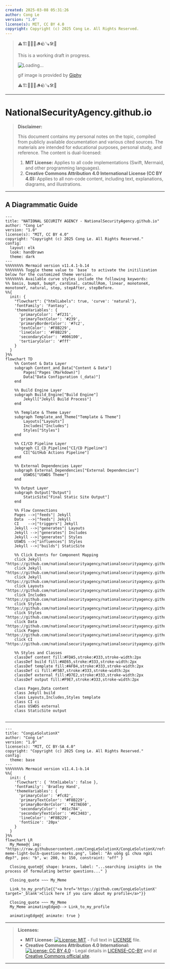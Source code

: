 ```yaml
---
created: 2025-03-08 05:31:26
author: Cong Le
version: "1.0"
license(s): MIT, CC BY 4.0
copyright: Copyright (c) 2025 Cong Le. All Rights Reserved.
---
```




> ⚠️🏗️🚧🦺🧱🪵🪨🪚🛠️👷
> 
> This is a working draft in progress.
> 
> ![Loading...](https://media1.giphy.com/media/v1.Y2lkPTc5MGI3NjExb2ZlaTdrbzJobzd2eTF5dzFwOW5rcjhvN3RyeWhnbmhyaXQ3b2E1ayZlcD12MV9pbnRlcm5hbF9naWZfYnlfaWQmY3Q9Zw/kyd2BtRpfv4q8O5oq0/giphy.gif)
> 
> gif image is provided by [Giphy](https://giphy.com)
> 
> ⚠️🏗️🚧🦺🧱🪵🪨🪚🛠️👷

----


# NationalSecurityAgency.github.io
> **Disclaimer:**
>
> This document contains my personal notes on the topic,
> compiled from publicly available documentation and various cited sources.
> The materials are intended for educational purposes, personal study, and reference.
> The content is dual-licensed:
> 1. **MIT License:** Applies to all code implementations (Swift, Mermaid, and other programming languages).
> 2. **Creative Commons Attribution 4.0 International License (CC BY 4.0):** Applies to all non-code content, including text, explanations, diagrams, and illustrations.
---


## A Diagrammatic Guide



```mermaid
---
title: "NATIONAL SECURITY AGENCY - NationalSecurityAgency.github.io"
author: "Cong Le"
version: "1.0"
license(s): "MIT, CC BY 4.0"
copyright: "Copyright (c) 2025 Cong Le. All Rights Reserved."
config:
  layout: elk
  look: handDrawn
  theme: dark
---
%%%%%%%% Mermaid version v11.4.1-b.14
%%%%%%%% Toggle theme value to `base` to activate the initilization below for the customized theme version.
%%%%%%%% Available curve styles include the following keywords:
%% basis, bumpX, bumpY, cardinal, catmullRom, linear, monotoneX, monotoneY, natural, step, stepAfter, stepBefore.
%%{
  init: {
    "flowchart": {"htmlLabels": true, 'curve': 'natural'},
    'fontFamily': 'Fantasy',
    'themeVariables': {
      'primaryColor': '#f231',
      'primaryTextColor': '#239',
      'primaryBorderColor': '#7c2',
      'textColor': '#F8B229',
      'lineColor': '#F8B229',
      'secondaryColor': '#006100',
      'tertiaryColor': '#fff'
    }
  }
}%%
flowchart TD
    %% Content & Data Layer
    subgraph Content_and_Data["Content & Data"]
        Pages["Pages (Markdown)"]
        Data["Data Configuration (_data)"]
    end

    %% Build Engine Layer
    subgraph Build_Engine["Build Engine"]
        Jekyll["Jekyll Build Process"]
    end

    %% Template & Theme Layer
    subgraph Template_and_Theme["Template & Theme"]
        Layouts["Layouts"]
        Includes["Includes"]
        Styles["Styles"]
    end

    %% CI/CD Pipeline Layer
    subgraph CI_CD_Pipeline["CI/CD Pipeline"]
        CI["GitHub Actions Pipeline"]
    end

    %% External Dependencies Layer
    subgraph External_Dependencies["External Dependencies"]
        USWDS["USWDS Theme"]
    end

    %% Output Layer
    subgraph Output["Output"]
        StaticSite["Final Static Site Output"]
    end

    %% Flow Connections
    Pages -->|"feeds"| Jekyll
    Data  -->|"feeds"| Jekyll
    CI    -->|"triggers"| Jekyll
    Jekyll -->|"generates"| Layouts
    Jekyll -->|"generates"| Includes
    Jekyll -->|"generates"| Styles
    USWDS -->|"influences"| Styles
    Jekyll -->|"builds"| StaticSite

    %% Click Events for Component Mapping
    click Jekyll "https://github.com/nationalsecurityagency/nationalsecurityagency.github.io/blob/main/_config.yml"
    click Jekyll "https://github.com/nationalsecurityagency/nationalsecurityagency.github.io/tree/main/Gemfile"
    click Jekyll "https://github.com/nationalsecurityagency/nationalsecurityagency.github.io/blob/main/Gemfile.lock"
    click Layouts "https://github.com/nationalsecurityagency/nationalsecurityagency.github.io/tree/main/_layouts"
    click Includes "https://github.com/nationalsecurityagency/nationalsecurityagency.github.io/tree/main/_includes"
    click Styles "https://github.com/nationalsecurityagency/nationalsecurityagency.github.io/tree/main/_sass"
    click Styles "https://github.com/nationalsecurityagency/nationalsecurityagency.github.io/blob/main/css/nsa.scss"
    click Data "https://github.com/nationalsecurityagency/nationalsecurityagency.github.io/tree/main/_data"
    click Pages "https://github.com/nationalsecurityagency/nationalsecurityagency.github.io/tree/main/pages"
    click CI "https://github.com/nationalsecurityagency/nationalsecurityagency.github.io/tree/main/.github/workflows"

    %% Styles and Classes
    classDef content fill:#FDA5,stroke:#333,stroke-width:2px
    classDef build fill:#AE65,stroke:#333,stroke-width:2px
    classDef template fill:#AFB4,stroke:#333,stroke-width:2px
    classDef ci fill:#F5B7,stroke:#333,stroke-width:2px
    classDef external fill:#D7E2,stroke:#333,stroke-width:2px
    classDef output fill:#F9E7,stroke:#333,stroke-width:2px

    class Pages,Data content
    class Jekyll build
    class Layouts,Includes,Styles template
    class CI ci
    class USWDS external
    class StaticSite output
    
```





---

<!-- 
```mermaid
%% Current Mermaid version
info
```  -->


```mermaid
---
title: "CongLeSolutionX"
author: "Cong Le"
version: "1.0"
license(s): "MIT, CC BY-SA 4.0"
copyright: "Copyright (c) 2025 Cong Le. All Rights Reserved."
config:
  theme: base
---
%%%%%%%% Mermaid version v11.4.1-b.14
%%{
  init: {
    'flowchart': { 'htmlLabels': false },
    'fontFamily': 'Bradley Hand',
    'themeVariables': {
      'primaryColor': '#fc82',
      'primaryTextColor': '#F8B229',
      'primaryBorderColor': '#27AE60',
      'secondaryColor': '#81c784',
      'secondaryTextColor': '#6C3483',
      'lineColor': '#F8B229',
      'fontSize': '20px'
    }
  }
}%%
flowchart LR
  My_Meme@{ img: "https://raw.githubusercontent.com/CongLeSolutionX/CongLeSolutionX/refs/heads/main/assets/images/My-meme-light-bulb-question-marks.png", label: "Ăn uống gì chưa ngừi đẹp?", pos: "b", w: 200, h: 150, constraint: "off" }

  Closing_quote@{ shape: braces, label: "...searching insights in the process of formulating better questions..." }

  Closing_quote ~~~ My_Meme
    
  Link_to_my_profile{{"<a href='https://github.com/CongLeSolutionX' target='_blank'>Click here if you care about my profile</a>"}}

  Closing_quote ~~~ My_Meme
  My_Meme animatingEdge@--> Link_to_my_profile
  
  animatingEdge@{ animate: true }

```

---
> **Licenses:**
>
> - **MIT License:**  [![License: MIT](https://img.shields.io/badge/License-MIT-yellow.svg)](LICENSE) - Full text in [LICENSE](LICENSE) file.
> - **Creative Commons Attribution 4.0 International:** [![License: CC BY 4.0](https://licensebuttons.net/l/by/4.0/88x31.png)](LICENSE-CC-BY) - Legal details in [LICENSE-CC-BY](LICENSE-CC-BY) and at [Creative Commons official site](http://creativecommons.org/licenses/by/4.0/).
> 
---

